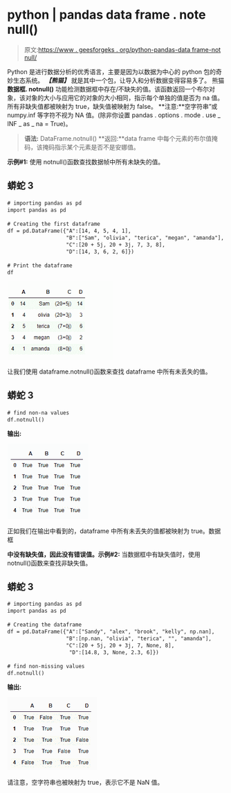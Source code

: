 # python | pandas data frame . note null()

> 原文:[https://www . geesforgeks . org/python-pandas-data frame-not null/](https://www.geeksforgeeks.org/python-pandas-dataframe-notnull/)

Python 是进行数据分析的优秀语言，主要是因为以数据为中心的 python 包的奇妙生态系统。 ***【熊猫】*** 就是其中一个包，让导入和分析数据变得容易多了。
熊猫**数据框. notnull()** 功能检测数据框中存在/不缺失的值。该函数返回一个布尔对象，该对象的大小与应用它的对象的大小相同，指示每个单独的值是否为 na 值。所有非缺失值都被映射为 true，缺失值被映射为 false。
**注意:**空字符串”或 numpy.inf 等字符不视为 NA 值。(除非你设置 pandas . options . mode . use _ INF _ as _ na = True)。

> **语法:** DataFrame.notnull()
> **返回:**data frame 中每个元素的布尔值掩码，该掩码指示某个元素是否不是安娜值。

**示例#1:** 使用 notnull()函数查找数据帧中所有未缺失的值。

## 蟒蛇 3

```
# importing pandas as pd
import pandas as pd

# Creating the first dataframe
df = pd.DataFrame({"A":[14, 4, 5, 4, 1],
                   "B":["Sam", "olivia", "terica", "megan", "amanda"],
                   "C":[20 + 5j, 20 + 3j, 7, 3, 8],
                   "D":[14, 3, 6, 2, 6]})

# Print the dataframe
df
```

![](img/d9ce95d5cfc18a626248d9a4ef39578e.png)

让我们使用 dataframe.notnull()函数来查找 dataframe 中所有未丢失的值。

## 蟒蛇 3

```
# find non-na values
df.notnull()
```

**输出:**

![](img/0faffd465d073c50f807ef7aeeb84507.png)

正如我们在输出中看到的，dataframe 中所有未丢失的值都被映射为 true。数据框

**中没有缺失值，因此没有错误值。示例#2:** 当数据框中有缺失值时，使用 notnull()函数来查找非缺失值。

## 蟒蛇 3

```
# importing pandas as pd
import pandas as pd

# Creating the dataframe
df = pd.DataFrame({"A":["Sandy", "alex", "brook", "kelly", np.nan],
                   "B":[np.nan, "olivia", "terica", "", "amanda"],
                   "C":[20 + 5j, 20 + 3j, 7, None, 8],
                    "D":[14.8, 3, None, 2.3, 6]})

# find non-missing values
df.notnull()
```

**输出:**

![](img/b4d8a2e404796420bc929d10a02a59d2.png)

请注意，空字符串也被映射为 true，表示它不是 NaN 值。